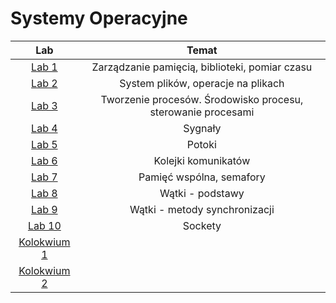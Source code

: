 # Systemy Operacyjne


| Lab | Temat |
|:----------:|:-------:|
| [Lab 1](cw01) | Zarządzanie pamięcią, biblioteki, pomiar czasu |
| [Lab 2](cw02) | System plików, operacje na plikach |
| [Lab 3](cw03) | Tworzenie procesów. Środowisko procesu, sterowanie procesami |
| [Lab 4](cw04) | Sygnały |
| [Lab 5](cw05) | Potoki |
| [Lab 6](cw06) | Kolejki komunikatów|
| [Lab 7](cw07) | Pamięć wspólna, semafory|
| [Lab 8](cw08) | Wątki - podstawy|
| [Lab 9](cw09) | Wątki - metody synchronizacji|
| [Lab 10](cw10) | Sockety |
| [Kolokwium 1](Kolokwium1) | |
| [Kolokwium 2](Kolokwium2) | |